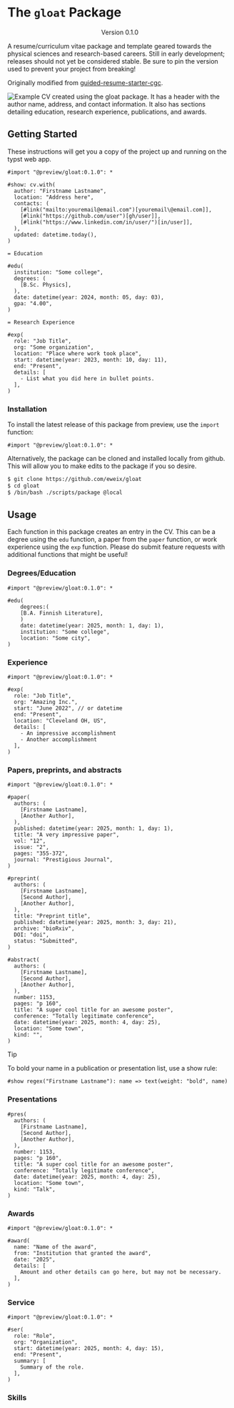 # The `gloat` Package

<div align="center">Version 0.1.0</div>

A resume/curriculum vitae package and template geared towards the physical sciences and research-based careers.
Still in early development; releases should not yet be considered stable.
Be sure to pin the version used to prevent your project from breaking!

Originally modified from [guided-resume-starter-cgc][cgc].

[cgc]: https://typst.app/universe/package/guided-resume-starter-cgc

![
Example CV created using the `gloat` package. 
It has a header with the author name, address, and contact information. 
It also has sections detailing education, research experience, publications, and awards.
](thumbnail.png)

## Getting Started

These instructions will get you a copy of the project up and running on the typst web app.

```typ
#import "@preview/gloat:0.1.0": *

#show: cv.with(
  author: "Firstname Lastname",
  location: "Address here",
  contacts: (
    [#link("mailto:youremail@email.com")[youremail\@email.com]],
    [#link("https://github.com/user")[gh/user]],
    [#link("https://www.linkedin.com/in/user/")[in/user]],
  ),
  updated: datetime.today(),
)

= Education

#edu(
  institution: "Some college",
  degrees: (
    [B.Sc. Physics],
  ),
  date: datetime(year: 2024, month: 05, day: 03),
  gpa: "4.00",
)

= Research Experience

#exp(
  role: "Job Title",
  org: "Some organization",
  location: "Place where work took place",
  start: datetime(year: 2023, month: 10, day: 11),
  end: "Present",
  details: [
    - List what you did here in bullet points.
  ],
)
```

### Installation

To install the latest release of this package from preview, use the `import` function:

```typ
#import "@preview/gloat:0.1.0": *
```

Alternatively, the package can be cloned and installed locally from github.
This will allow you to make edits to the package if you so desire.

```sh
$ git clone https://github.com/eweix/gloat
$ cd gloat
$ /bin/bash ./scripts/package @local
```

## Usage

Each function in this package creates an entry in the CV.
This can be a degree using the `edu` function, a paper from the `paper` function, or work experience using the `exp` function.
Please do submit feature requests with additional functions that might be useful!

### Degrees/Education

```typ
#import "@preview/gloat:0.1.0": *

#edu(
    degrees:(
    [B.A. Finnish Literature],
    )
    date: datetime(year: 2025, month: 1, day: 1),
    institution: "Some college",
    location: "Some city",
)
```

### Experience

```typ
#import "@preview/gloat:0.1.0": *

#exp(
  role: "Job Title",
  org: "Amazing Inc.",
  start: "June 2022", // or datetime
  end: "Present",
  location: "Cleveland OH, US",
  details: [
    - An impressive accomplishment
    - Another accomplishment
  ],
)
```

### Papers, preprints, and abstracts

```typ
#import "@preview/gloat:0.1.0": *

#paper(
  authors: (
    [Firstname Lastname],
    [Another Author],
  ),
  published: datetime(year: 2025, month: 1, day: 1),
  title: "A very impressive paper",
  vol: "12",
  issue: "2",
  pages: "355-372",
  journal: "Prestigious Journal",
)

#preprint(
  authors: (
    [Firstname Lastname],
    [Second Author],
    [Another Author],
  ),
  title: "Preprint title",
  published: datetime(year: 2025, month: 3, day: 21),
  archive: "bioRxiv",
  DOI: "doi",
  status: "Submitted",
)

#abstract(
  authors: (
    [Firstname Lastname],
    [Second Author],
    [Another Author],
  ),
  number: 1153,
  pages: "p 160",
  title: "A super cool title for an awesome poster",
  conference: "Totally legitimate conference",
  date: datetime(year: 2025, month: 4, day: 25),
  location: "Some town",
  kind: "",
)
```

> [!TIP]
> To bold your name in a publication or presentation list, use a show rule:
>
> ```typ
> #show regex("Firstname Lastname"): name => text(weight: "bold", name)
> ```

### Presentations

```typ
#pres(
  authors: (
    [Firstname Lastname],
    [Second Author],
    [Another Author],
  ),
  number: 1153,
  pages: "p 160",
  title: "A super cool title for an awesome poster",
  conference: "Totally legitimate conference",
  date: datetime(year: 2025, month: 4, day: 25),
  location: "Some town",
  kind: "Talk",
)

```

### Awards

```typ
#import "@preview/gloat:0.1.0": *

#award(
  name: "Name of the award",
  from: "Institution that granted the award",
  date: "2025",
  details: [
    Amount and other details can go here, but may not be necessary.
  ],
)
```

### Service

```typ
#import "@preview/gloat:0.1.0": *

#ser(
  role: "Role",
  org: "Organization",
  start: datetime(year: 2025, month: 4, day: 15),
  end: "Present",
  summary: [
    Summary of the role.
  ],
)
```

### Skills

```typ

```
